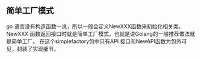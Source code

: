 ## 简单工厂模式
go 语言没有构造函数一说，所以一般会定义NewXXX函数来初始化相关类。 NewXXX 函数返回接口时就是简单工厂模式，也就是说Golang的一般推荐做法就是简单工厂。
在这个simplefactory包中只有API 接口和NewAPI函数为包外可见，封装了实现细节。